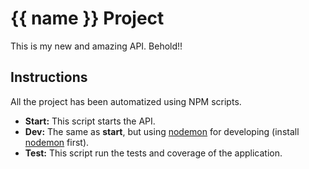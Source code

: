 # {{ name }} Project

This is my new and amazing API. Behold!!

## Instructions

All the project has been automatized using NPM scripts.

*   __Start:__ This script starts the API.
*   __Dev:__ The same as __start__, but using [nodemon](https://github.com/remy/nodemon) for developing (install [nodemon](https://github.com/remy/nodemon) first).
*   __Test:__ This script run the tests and coverage of the application.
